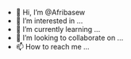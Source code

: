- 👋 Hi, I’m @Afribasew
- 👀 I’m interested in ...
- 🌱 I’m currently learning ...
- 💞️ I’m looking to collaborate on ...
- 📫 How to reach me ...

<!---
Afribasew/Afribasew is a ✨ special ✨ repository because its `README.md` (this file) appears on your GitHub profile.
You can click the Preview link to take a look at your changes.
--->
